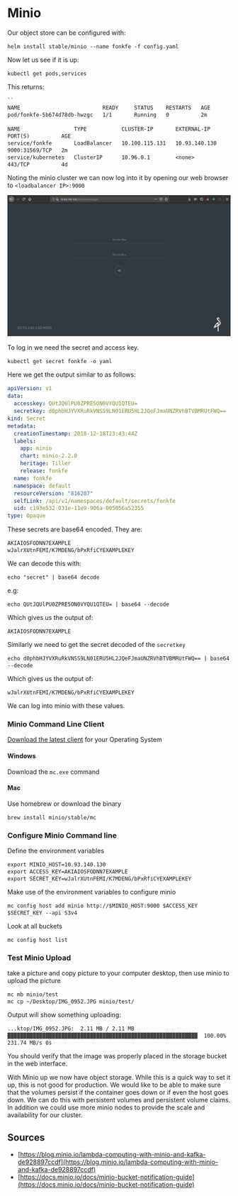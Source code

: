 # Minio

Our object store can be configured with: 

```
helm install stable/minio --name fonkfe -f config.yaml
```

Now let us see if it is up: 

```
kubectl get pods,services
```

This returns: 

```
``
NAME                          READY     STATUS    RESTARTS   AGE
pod/fonkfe-5b674d78db-hwzgc   1/1       Running   0          2m

NAME                 TYPE           CLUSTER-IP       EXTERNAL-IP     PORT(S)          AGE
service/fonkfe       LoadBalancer   10.100.115.131   10.93.140.130   9000:31569/TCP   2m
service/kubernetes   ClusterIP      10.96.0.1        <none>          443/TCP          4d
```

Noting the minio cluster we can now log into it by opening our web browser to ```<loadbalancer IP>:9000```

![img](../images/minio01.png)

To log in we need the secret and access key.

```
kubectl get secret fonkfe -o yaml
```

Here we get the output similar to as follows:

```yaml
apiVersion: v1
data:
  accesskey: QUtJQUlPU0ZPRE5ON0VYQU1QTEU=
  secretkey: d0phbHJYVXRuRkVNSS9LN01ERU5HL2JQeFJmaUNZRVhBTVBMRUtFWQ==
kind: Secret
metadata:
  creationTimestamp: 2018-12-18T23:43:44Z
  labels:
    app: minio
    chart: minio-2.2.0
    heritage: Tiller
    release: fonkfe
  name: fonkfe
  namespace: default
  resourceVersion: "816207"
  selfLink: /api/v1/namespaces/default/secrets/fonkfe
  uid: c193e532-031e-11e9-906a-005056a52355
type: Opaque
```

These secrets are base64 encoded.  They are:

```
AKIAIOSFODNN7EXAMPLE 
wJalrXUtnFEMI/K7MDENG/bPxRfiCYEXAMPLEKEY
```

We can decode this with: 

```
echo "secret" | base64 decode
```
e.g:
```
echo QUtJQUlPU0ZPRE5ON0VYQU1QTEU= | base64 --decode
```
Which gives us the output of: 

```
AKIAIOSFODNN7EXAMPLE
```

Similarly we need to get the secret decoded of the `secretkey`

```
echo d0phbHJYVXRuRkVNSS9LN01ERU5HL2JQeFJmaUNZRVhBTVBMRUtFWQ== | base64 --decode
```

Which gives us the output of:

```
wJalrXUtnFEMI/K7MDENG/bPxRfiCYEXAMPLEKEY
```

We can log into minio with these values.

### Minio Command Line Client

[Download the latest client](https://docs.minio.io/docs/minio-client-complete-guide) for your Operating System

#### Windows

Download the `mc.exe` command 

#### Mac

Use homebrew or download the binary

```
brew install minio/stable/mc
```

### Configure Minio Command line

Define the environment variables

```
export MINIO_HOST=10.93.140.130
export ACCESS_KEY=AKIAIOSFODNN7EXAMPLE
export SECRET_KEY=wJalrXUtnFEMI/K7MDENG/bPxRfiCYEXAMPLEKEY
```

Make use of the environment variables to configure minio

```
mc config host add minio http://$MINIO_HOST:9000 $ACCESS_KEY $SECRET_KEY --api S3v4
```

Look at all buckets

```
mc config host list
```


### Test Minio Upload

take a picture and copy picture to your computer desktop, then use minio to upload the picture

```
mc mb minio/test
mc cp ~/Desktop/IMG_0952.JPG minio/test/
```

Output will show something uploading:
 
```
...ktop/IMG_0952.JPG:  2.11 MB / 2.11 MB  ▓▓▓▓▓▓▓▓▓▓▓▓▓▓▓▓▓▓▓▓▓▓▓▓▓▓▓▓▓▓▓▓▓▓▓▓▓▓▓▓▓▓▓▓▓▓▓▓▓▓▓▓▓▓▓▓▓▓▓▓  100.00% 231.74 MB/s 0s
```

You should verify that the image was properly placed in the storage bucket in the web interface. 


With Minio up we now have object storage.  While this is a quick way to set it up, this is not good for production.  We would like to be able to make sure that the volumes persist if the container goes down or if even the host goes down.  We can do this with persistent volumes and persistent volume claims.  In addition we could use more minio nodes to provide the scale and availability for our cluster.



## Sources

* [https://blog.minio.io/lambda-computing-with-minio-and-kafka-de928897ccdf](https://blog.minio.io/lambda-computing-with-minio-and-kafka-de928897ccdf)
* [https://docs.minio.io/docs/minio-bucket-notification-guide](https://docs.minio.io/docs/minio-bucket-notification-guide)